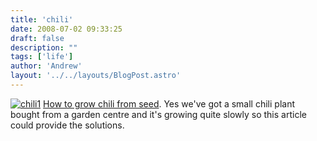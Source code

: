 ```yaml
---
title: 'chili'
date: 2008-07-02 09:33:25
draft: false
description: ""
tags: ['life']
author: 'Andrew'
layout: '../../layouts/BlogPost.astro'
---
```


[![](/shared/2008/07/chili1-300x3001.jpg "chili1")](/shared/2008/07/chili1.jpg) [How to grow chili from seed](http://www.chilefarm.co.uk/growing.html). Yes we've got a small chili plant bought from a garden centre and it's growing quite slowly so this article could provide the solutions.
